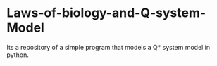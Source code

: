 # Laws-of-biology-and-Q-system-Model
Its a repository of a simple program that models a Q* system model in python.
